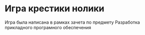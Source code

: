 # Игра крестики нолики

Игра была написана в рамках зачета по предмету Разработка прикладного програмного обеспечения
